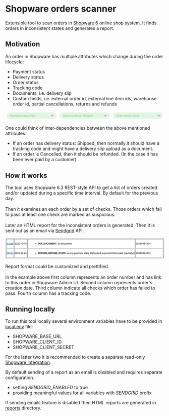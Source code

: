 #  Shopware orders scanner

Extensible tool to scan orders in <a href=https://www.shopware.com/en/products/shopware-6/>Shopware 6</a> online shop system. 
It finds orders in inconsistent states and generates a report.

## Motivation

An order in Shopware has multiple attributes which change during the order lifecycle:
- Payment status
- Delivery status
- Order status
- Tracking code
- Documents, i.e. delivery slip
- Custom fields, i.e. external order id, external line item ids, warehouse order id, partial cancellations, returns and refunds

![order statuses](order-statuses.png)

One could think of inter-dependencies between the above mentioned attributes.

- If an order has delivery status: Shipped, then normally it should have a tracking code and might have a delivery slip upload as a document.
- If an order is Cancelled, then it should be refunded. (In the case it has been ever paid by a customer)

## How it works

The tool uses Shopware 6.3 REST-style API to get a list of orders created and/or updated during a specific time interval. By default for the previous day.
<br>
<br>
Then it examines an each order by a set of checks. Those orders which fail to pass at least one check are marked as suspicious.
<br>
<br>
Later an HTML report for the inconsistent orders is generated. Then it is sent out as an email via <a href=https://sendgrid.com/>Sendgrid</a> API.

![report](report.png)

Report format could be customized and prettified. 
<br>
<br>
In the example above first column represents an order number and has link to this order in Shopware Admin UI. Second column represents order's creation date. Third column indicate all checks which order has failed to pass. Fourth column has a tracking code.

## Running locally

To run this tool locally several environment variables have to be provided in [local.env](local.env) file:
- SHOPWARE_BASE_URL
- SHOPWARE_CLIENT_ID
- SHOPWARE_CLIENT_SECRET

For the latter two it is recommended to create a separate read-only <a href=https://docs.shopware.com/en/shopware-6-en/settings/system/integrationen>Shopware integration</a>.

By default sending of a report as an email is disabled and requires separate configuration.

- setting *SENDGRID_ENABLED* to true
- providing meaningful values for all variables with *SENDGRID* prefix

If sending emails feature is disabled then HTML reports are generated in [reports](reports) directory.